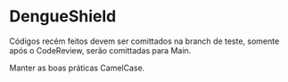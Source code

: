 # DengueShield

Códigos recém feitos devem ser comittados na branch de teste, somente após o CodeReview, serão comittadas para Main.

Manter as boas práticas CamelCase.
